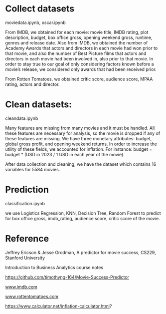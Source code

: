 
# Collect datasets
moviedata.ipynb, oscar.ipynb

From IMDB, we obtained for each movie: movie title, IMDB rating, plot description, budget, box office gross, opening weekend gross, runtime, genres and release date. Also from IMDB, we obtained the number of Academy Awards that actors and directors in each movie had won prior to that movie, and also the number of Best Picture films that actors and directors in each movie had been involved in, also prior to that movie. In order to stay true to our goal of only considering factors known before a movie’s release, we considered only awards that had been received prior.

From Rotten Tomatoes, we obtained critic score, audience score, MPAA rating, actors and director. 

# Clean datasets:
cleandata.ipynb

Many features are missing from many movies and it must be handled. All these features are necessary for analysis, so the movie is dropped if any of these features are missing. We have three monetary attributes: budget, global gross profit, and opening weekend returns. In order to increase the utility of these fields, we accounted for inflation. For instance: budget = budget * (USD in 2023 / 1 USD in each year of the movie). 

After data collection and cleaning, we have the dataset which contains 16 variables for 5584 movies.

# Prediction
classification.ipynb

we use Logistics Regression, KNN, Decision Tree, Random Forest to predict for box office gross, imdb_rating, audience score, critic score of the movie.

# Reference
Jeffrey Ericson & Jesse Grodman, A predictor for movie success, CS229, Stanford University

Introduction to Business Analytics course notes

https://github.com/timothyng-164/Movie-Success-Predictor 

www.imdb.com

www.rottentomatoes.com

https://www.calculator.net/inflation-calculator.html? 

